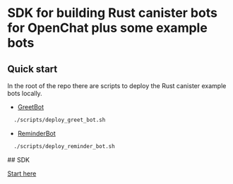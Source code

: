 # SDK for building Rust canister bots for OpenChat plus some example bots

## Quick start

In the root of the repo there are scripts to deploy the Rust canister example bots locally.

- [GreetBot](./scripts/deploy_greet_bot.sh)

```bash
  ./scripts/deploy_greet_bot.sh
```

- [ReminderBot](./scripts/deploy_reminder_bot.sh)

```bash
  ./scripts/deploy_reminder_bot.sh
```

## SDK

[Start here](../sdk/README.md)
